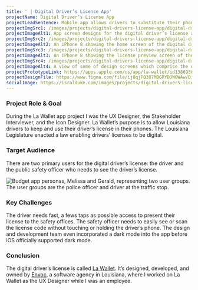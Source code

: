 ```yaml
---
title: ' | Digital Driver’s License App'
projectName: Digital Driver’s License App
projectLeadSentence: Mobile app allows drivers to substitute their phones for a physical license for traffic purposes.
projectImgSrc1: /images/projects/digital-drivers-license-app/digital-drivers-license-app-designed-envoc-isral-duke.jpg
projectImageAlt1: App screen designs for the digital driver’s license app.
projectImgSrc2: /images/projects/digital-drivers-license-app/digital-drivers-license-app-designed-isral-duke-set-2.jpg
projectImageAlt2: An iPhone 8 showing the home screen of the digital driver’s license app.
projectImgSrc3: /images/projects/digital-drivers-license-app/digital-drivers-license-app-designed-isral-duke-set-3.jpg
projectImageAlt3: An iPhone 8 showing the license preview screen of the digital driver’s license app.
projectImgSrc4: /images/projects/digital-drivers-license-app/digital-drivers-license-app-canvas-designed-isral-duke.jpg
projectImageAlt4: A view of some of design screens which comprise the digital driver’s license app.
projectPrototypeLink: https://apps.apple.com/us/app/la-wallet/id1386930269
projectDesignFile: https://www.figma.com/file/ij8qjFQ387MBGRYDJWOWAw/Digital-Driver%E2%80%99s-License?node-id=0%3A1
socialImage: https://isralduke.com/images/projects/digital-drivers-license-app/digital-drivers-license-app-designed-envoc-isral-duke.jpg
---
```


### Project Role & Goal

During the La Wallet app project I was the UX Designer, the Stakeholder Interviewer, and the Icon Designer. La Wallet’s purpose is to allow Louisiana drivers to keep and use their driver’s license in their phones. The Louisiana Legislature enacted a law enabling drivers’ licenses to be digital.

### Target Audience

There are two primary users for the digital driver’s license: the driver and the public safety officer who needs to see the driver’s license.

![Budget app personas, Melissa and Gerald, representing two user groups. The user groups are the police officer and driver at the traffic stop.](/images/projects/digital-drivers-license-app/digital-drivers-license-app-personas-isral-duke.png)

### Key Challenges

The driver needs fast, a fews taps as possible access to present their license to the safety offices. The safety officer needs to easily see or scan the license code without touching or holding the driver’s phone. The design and development team even incorporated a dark mode into the app before iOS officially supported dark mode.

### Conclusion

The digital driver’s license is called <a href="https://lawallet.com" target="_blank">La Wallet</a>. It’s designed, developed, and owned by <a href="https://envoc.com" target="_blank">Envoc</a>, a software agency in Louisiana, where I worked on La Wallet as the UX Designer while I was an employee.
